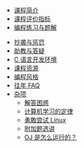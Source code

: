 - [课程简介](intro)
- [课程评价指标](hw)
- [编程练习与题解](problemset)
<!-- - [项目要求](project/project) -->
<!-- - [期末机试须知](examguide) -->
- [抄袭与惩罚](plagiarize)
- [助教与答疑](qa)
- [C 语言开发环境](envs)
- [课程资源](resources)
- [编程风格](styles)
- [往年 FAQ](faq/faq)
- [杂项](misc/misc)
  - [解答困惑](misc/answerconfusion)
  - [计算机学习的定律](misc/laws)
  - [勇敢尝试 Linux](misc/linuxguide)
  - [附加题选讲](misc/optional)
  - [OJ 是怎么运行的？](misc/howojworks)
